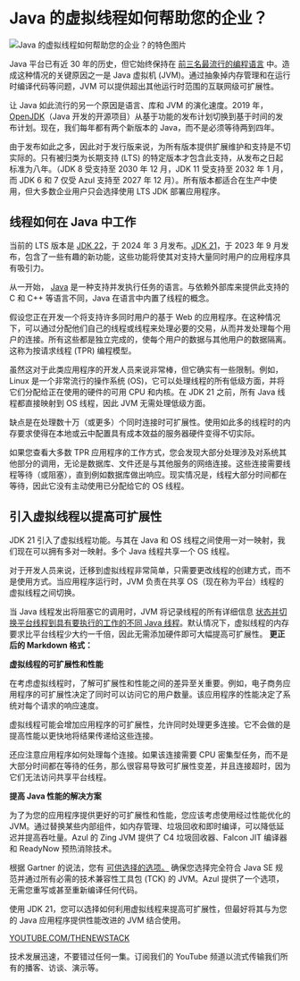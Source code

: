 # Java 的虚拟线程如何帮助您的企业？

![Java 的虚拟线程如何帮助您的企业？的特色图片](https://cdn.thenewstack.io/media/2024/05/012e445a-threads-1024x576.jpg)

Java 平台已有近 30 年的历史，但它始终保持在 [前三名最流行的编程语言](https://redmonk.com/sogrady/2024/03/08/language-rankings-1-24/) 中。造成这种情况的关键原因之一是 Java 虚拟机 (JVM)。通过抽象掉内存管理和在运行时编译代码等问题，JVM 可以提供超出其他运行时范围的互联网级可扩展性。

让 Java 如此流行的另一个原因是语言、库和 JVM 的演化速度。2019 年， [OpenJDK](https://thenewstack.io/your-guide-to-navigating-openjdk-in-2023/)（Java 开发的开源项目）从基于功能的发布计划切换到基于时间的发布计划。现在，我们每年都有两个新版本的 Java，而不是必须等待两到四年。

由于发布如此之多，因此对于发行版来说，为所有版本提供扩展维护和支持是不切实际的。只有被归类为长期支持 (LTS) 的特定版本才包含此支持，从发布之日起标准为八年。（JDK 8 受支持至 2030 年 12 月，JDK 11 受支持至 2032 年 1 月，而 JDK 6 和 7 仅受 Azul 支持至 2027 年 12 月）。所有版本都适合在生产中使用，但大多数企业用户只会选择使用 LTS JDK 部署应用程序。

## 线程如何在 Java 中工作

当前的 LTS 版本是 [JDK 22](https://thenewstack.io/java-22-making-java-more-attractive-for-ai-apps-workloads/)，于 2024 年 3 月发布。[JDK 21](https://thenewstack.io/we-can-have-nice-things-upgrading-to-java-21-is-worth-it/)，于 2023 年 9 月发布，包含了一些有趣的新功能，这些功能将使其对支持大量同时用户的应用程序具有吸引力。

从一开始， [Java](https://roadmap.sh/java) 是一种支持并发执行任务的语言。与依赖外部库来提供此支持的 C 和 C++ 等语言不同，Java 在语言中内置了线程的概念。

假设您正在开发一个将支持许多同时用户的基于 Web 的应用程序。在这种情况下，可以通过分配他们自己的线程或线程来处理必要的交易，从而并发处理每个用户的连接。所有这些都是独立完成的，使每个用户的数据与其他用户的数据隔离。这称为按请求线程 (TPR) 编程模型。

虽然这对于此类应用程序的开发人员来说非常棒，但它确实有一些限制。例如，Linux 是一个非常流行的操作系统 (OS)，它可以处理线程的所有低级方面，并将它们分配给正在使用的硬件的可用 CPU 和内核。在 JDK 21 之前，所有 Java 线程都直接映射到 OS 线程，因此 JVM 无需处理低级方面。

缺点是在处理数十万（或更多）个同时连接时可扩展性。使用如此多的线程时的内存要求使得在本地或云中配置具有成本效益的服务器硬件变得不切实际。

如果您查看大多数 TPR 应用程序的工作方式，您会发现大部分处理涉及对系统其他部分的调用，无论是数据库、文件还是与其他服务的网络连接。这些连接需要线程等待（或阻塞），直到例如数据库做出响应。现实情况是，线程大部分时间都在等待，因此它没有主动使用已分配给它的 OS 线程。

## 引入虚拟线程以提高可扩展性

JDK 21 引入了虚拟线程功能。与其在 Java 和 OS 线程之间使用一对一映射，我们现在可以拥有多对一映射。多个 Java 线程共享一个 OS 线程。

对于开发人员来说，迁移到虚拟线程非常简单，只需要更改线程的创建方式，而不是使用方式。当应用程序运行时，JVM 负责在共享 OS（现在称为平台）线程的虚拟线程之间切换。

当 Java 线程发出将阻塞它的调用时，JVM 将记录线程的所有详细信息 [状态并切换平台线程到具有要执行的工作的不同 Java 线程](https://thenewstack.io/azul-proposes-java-state-api-to-speed-app-start-up-times/)。默认情况下，虚拟线程的内存要求比平台线程少大约一千倍，因此无需添加硬件即可大幅提高可扩展性。
**更正后的 Markdown 格式：**

**虚拟线程的可扩展性和性能**

在考虑虚拟线程时，了解可扩展性和性能之间的差异至关重要。例如，电子商务应用程序的可扩展性决定了同时可以访问它的用户数量。该应用程序的性能决定了系统对每个请求的响应速度。

虚拟线程可能会增加应用程序的可扩展性，允许同时处理更多连接。它不会做的是提高性能以更快地将结果传递给这些连接。

还应注意应用程序如何处理每个连接。如果该连接需要 CPU 密集型任务，而不是大部分时间都在等待的任务，那么很容易导致可扩展性变差，并且连接超时，因为它们无法访问共享平台线程。

**提高 Java 性能的解决方案**

为了为您的应用程序提供更好的可扩展性和性能，您应该考虑使用经过性能优化的 JVM。通过替换某些内部组件，如内存管理、垃圾回收和即时编译，可以降低延迟并提高吞吐量。Azul 的 Zing JVM 提供了 C4 垃圾回收器、Falcon JIT 编译器和 ReadyNow 预热消除技术。

根据 Gartner 的说法，您有 [可供选择的选项。](https://www.gartner.com/doc/reprints?id=1-2ES8P967&ct=230823&st=sb) 确保您选择完全符合 Java SE 规范并通过所有必需的技术兼容性工具包 (TCK) 的 JVM。Azul 提供了一个选项，无需您重写或甚至重新编译任何代码。

使用 JDK 21，您可以选择如何利用虚拟线程来提高可扩展性，但最好将其与为您的 Java 应用程序提供性能改进的 JVM 结合使用。

[YOUTUBE.COM/THENEWSTACK](https://youtube.com/thenewstack?sub_confirmation=1)

技术发展迅速，不要错过任何一集。订阅我们的 YouTube 频道以流式传输我们所有的播客、访谈、演示等。